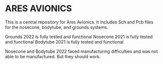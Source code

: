 <h1>
ARES AVIONICS
</h1>

<p>
This is a central repository for Ares Avionics. It includes Sch and Pcb files for the nosecone, bodytube, and grounds systems. 
</p>

<p>
Grounds 2022 is fully tested and functional
Nosecone 2021 is fully tested and functional
Bodytube 2021 is fully tested and functional
</p>

Nosecone and Bodytube 2022 faced manufacturing difficulties and was not able to be manufactured. But they should work.
